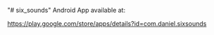 "# six_sounds" 
Android App available at:

https://play.google.com/store/apps/details?id=com.daniel.sixsounds
